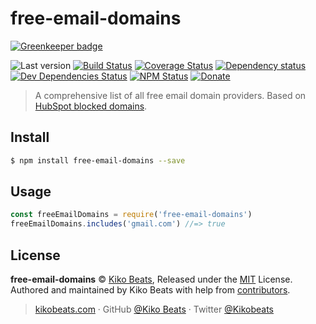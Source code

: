 # free-email-domains

[![Greenkeeper badge](https://badges.greenkeeper.io/Kikobeats/free-email-domains.svg)](https://greenkeeper.io/)

![Last version](https://img.shields.io/github/tag/Kikobeats/free-email-domains.svg?style=flat-square)
[![Build Status](https://img.shields.io/travis/Kikobeats/free-email-domains/master.svg?style=flat-square)](https://travis-ci.org/Kikobeats/free-email-domains)
[![Coverage Status](https://img.shields.io/coveralls/Kikobeats/free-email-domains.svg?style=flat-square)](https://coveralls.io/github/Kikobeats/free-email-domains)
[![Dependency status](https://img.shields.io/david/Kikobeats/free-email-domains.svg?style=flat-square)](https://david-dm.org/Kikobeats/free-email-domains)
[![Dev Dependencies Status](https://img.shields.io/david/dev/Kikobeats/free-email-domains.svg?style=flat-square)](https://david-dm.org/Kikobeats/free-email-domains#info=devDependencies)
[![NPM Status](https://img.shields.io/npm/dm/free-email-domains.svg?style=flat-square)](https://www.npmjs.org/package/free-email-domains)
[![Donate](https://img.shields.io/badge/donate-paypal-blue.svg?style=flat-square)](https://paypal.me/Kikobeats)

> A comprehensive list of all free email domain providers. Based on [HubSpot blocked domains](https://knowledge.hubspot.com/articles/kcs_article/forms/what-domains-are-blocked-when-using-the-forms-email-domains-to-block-feature).

## Install

```bash
$ npm install free-email-domains --save
```

## Usage

```js
const freeEmailDomains = require('free-email-domains')
freeEmailDomains.includes('gmail.com') //=> true
```

## License

**free-email-domains** © [Kiko Beats](https://kikobeats.com), Released under the [MIT](https://github.com/Kikobeats/free-email-domains/blob/master/LICENSE.md) License.<br>
Authored and maintained by Kiko Beats with help from [contributors](https://github.com/Kikobeats/free-email-domains/contributors).

> [kikobeats.com](https://kikobeats.com) · GitHub [@Kiko Beats](https://github.com/Kikobeats) · Twitter [@Kikobeats](https://twitter.com/Kikobeats)
